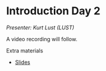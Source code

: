 # Introduction Day 2

*Presenter: Kurt Lust (LUST)*

<!--
<video src="https://462000265.lumidata.eu/2day-next/recordings/07-IntroductionDay2.mp4" controls="controls">
</video>
-->
A video recording will follow.

<!--
Materials will be made available after the lecture
-->

Extra materials

-   [Slides](https://462000265.lumidata.eu/2day-next/files/LUMI-2day-next-07-IntroductionDay2.pdf)
